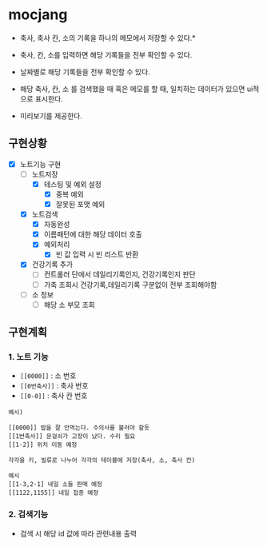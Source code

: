 # mocjang
- 축사, 축사 칸, 소의 기록을 하나의 메모에서 저장할 수 있다.*
- 축사, 칸, 소를 입력하면 해당 기록들을 전부 확인할 수 있다. 
- 날짜별로 해당 기록들을 전부 확인할 수 있다.

- 해당 축사, 칸, 소 를 검색했을 때 혹은 메모를 할 때, 일치하는 데이터가 있으면 ui적으로 표시한다.
- 미리보기를 제공한다.

## 구현상황
- [x] 노트기능 구현
  - [ ] 노트저장
    - [x] 테스팅 및 예외 설정
      - [x] 중복 예외
      - [x] 잘못된 포맷 예외
  - [x] 노트검색
    - [x] 자동완성
    - [x] 이름패턴에 대한 해당 데이터 호출
    - [x] 예외처리
      - [x] 빈 값 입력 시 빈 리스트 반환
  - [x] 건강기록 추가
    - [ ] 컨트롤러 단에서 데일리기록인지, 건강기록인지 판단
    - [ ] 가축 조회시 건강기록,데일리기록 구분없이 전부 조회해야함
  - [ ] 소 정보
    - [ ] 해당 소 부모 조회

## 구현계획
### 1. 노트 기능
- ```[[0000]]``` : 소 번호
- ```[[0번축사]]``` : 축사 번호
- ```[[0-0]]``` : 축사 칸 번호

```
예시)

[[0000]] 밥을 잘 안먹는다. 수의사를 불러야 할듯
[[1번축사]] 문걸쇠가 고장이 났다. 수리 필요
[[1-2]] 위치 이동 예정

각각을 키, 빌류로 나누어 각각의 테이블에 저장(축사, 소, 축사 칸)
```


```
예시
[[1-3,2-1] 내일 소들 판매 예정
[[1122,1155]] 내일 접종 예정
```
### 2. 검색기능
- 검색 시 해당 id 값에 따라 관련내용 출력
